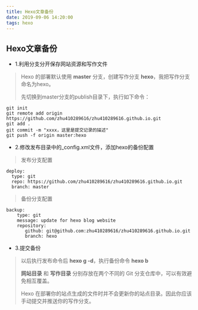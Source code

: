 ```yaml
---
title: Hexo文章备份
date: 2019-09-06 14:20:00
tags: hexo
---
```


## Hexo文章备份

* 1.利用分支分开保存网站资源和写作文件

> Hexo 的部署默认使用 **master** 分支，创建写作分支 **hexo**，我把写作分支命名为hexo。
> 
> 先切换到master分支的publish目录下，执行如下命令：

```
git init
git remote add origin https://github.com/zhu410289616/zhu410289616.github.io.git
git add .
git commit -m "xxxx，这里是提交记录的描述"
git push -f origin master:hexo
```


* 2.修改发布目录中的_config.xml文件，添加hexo的备份配置

> 发布分支配置

```
deploy:
  type: git
  repo: https://github.com/zhu410289616/zhu410289616.github.io.git
  branch: master
```

> 备份分支配置

```
backup:
    type: git
    message: update for hexo blog website
    repository:
       github: git@github.com:zhu410289616/zhu410289616.github.io.git
       branch: hexo
```

* 3.提交备份

> 以后执行发布命令后 **hexo g -d**，执行备份命令 **hexo b**
> 
> **网站目录** 和 **写作目录** 分别存放在两个不同的 Git 分支仓库中，可以有效避免相互覆盖。
> 
> Hexo 在部署你的站点生成的文件时并不会更新你的站点目录。因此你应该手动提交并推送你的写作分支。